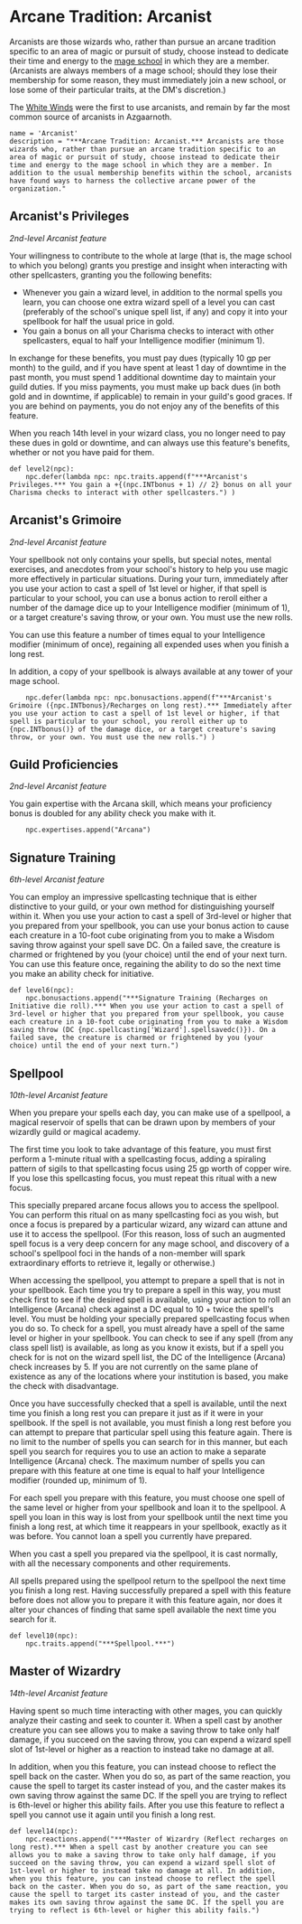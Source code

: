 # Arcane Tradition: Arcanist
Arcanists are those wizards who, rather than pursue an arcane tradition specific to an area of magic or pursuit of study, choose instead to dedicate their time and energy to the [mage school](../../Organizations/MageSchools/index.md) in which they are a member. (Arcanists are always members of a mage school; should they lose their membership for some reason, they must immediately join a new school, or lose some of their particular traits, at the DM's discretion.)

The [White Winds](../../Organizations/MageSchools/WhiteWinds.md) were the first to use arcanists, and remain by far the most common source of arcanists in Azgaarnoth.

```
name = 'Arcanist'
description = "***Arcane Tradition: Arcanist.*** Arcanists are those wizards who, rather than pursue an arcane tradition specific to an area of magic or pursuit of study, choose instead to dedicate their time and energy to the mage school in which they are a member. In addition to the usual membership benefits within the school, arcanists have found ways to harness the collective arcane power of the organization."
```

## Arcanist's Privileges
*2nd-level Arcanist feature*

Your willingness to contribute to the whole at large (that is, the mage school to which you belong) grants you prestige and insight when interacting with other spellcasters, granting you the following benefits:

* Whenever you gain a wizard level, in addition to the normal spells you learn, you can choose one extra wizard spell of a level you can cast (preferably of the school's unique spell list, if any) and copy it into your spellbook for half the usual price in gold.
* You gain a bonus on all your Charisma checks to interact with other spellcasters, equal to half your Intelligence modifier (minimum 1).

In exchange for these benefits, you must pay dues (typically 10 gp per month) to the guild, and if you have spent at least 1 day of downtime in the past month, you must spend 1 additional downtime day to maintain your guild duties. If you miss payments, you must make up back dues (in both gold and in downtime, if applicable) to remain in your guild's good graces. If you are behind on payments, you do not enjoy any of the benefits of this feature. 

When you reach 14th level in your wizard class, you no longer need to pay these dues in gold or downtime, and can always use this feature's benefits, whether or not you have paid for them.

```
def level2(npc):
    npc.defer(lambda npc: npc.traits.append(f"***Arcanist's Privileges.*** You gain a +{(npc.INTbonus + 1) // 2} bonus on all your Charisma checks to interact with other spellcasters.") )
```

## Arcanist's Grimoire
*2nd-level Arcanist feature*

Your spellbook not only contains your spells, but special notes, mental exercises, and anecdotes from your school's history to help you use magic more effectively in particular situations. During your turn, immediately after you use your action to cast a spell of 1st level or higher, if that spell is particular to your school, you can use a bonus action to reroll either a number of the damage dice up to your Intelligence modifier (minimum of 1), or a target creature's saving throw, or your own. You must use the new rolls.

You can use this feature a number of times equal to your Intelligence modifier (minimum of once), regaining all expended uses when you finish a long rest.

In addition, a copy of your spellbook is always available at any tower of your mage school.

```
    npc.defer(lambda npc: npc.bonusactions.append(f"***Arcanist's Grimoire ({npc.INTbonus}/Recharges on long rest).*** Immediately after you use your action to cast a spell of 1st level or higher, if that spell is particular to your school, you reroll either up to {npc.INTbonus()} of the damage dice, or a target creature's saving throw, or your own. You must use the new rolls.") )
```

## Guild Proficiencies
*2nd-level Arcanist feature*

You gain expertise with the Arcana skill, which means your proficiency bonus is doubled for any ability check you make with it.

```
    npc.expertises.append("Arcana")
```

## Signature Training
*6th-level Arcanist feature*

You can employ an impressive spellcasting technique that is either distinctive to your guild, or your own method for distinguishing yourself within it. When you use your action to cast a spell of 3rd-level or higher that you prepared from your spellbook, you can use your bonus action to cause each creature in a 10-foot cube originating from you to make a Wisdom saving throw against your spell save DC. On a failed save, the creature is charmed or frightened by you (your choice) until the end of your next turn. You can use this feature once, regaining the ability to do so the next time you make an ability check for initiative.

```
def level6(npc):
    npc.bonusactions.append("***Signature Training (Recharges on Initiative die roll).*** When you use your action to cast a spell of 3rd-level or higher that you prepared from your spellbook, you cause each creature in a 10-foot cube originating from you to make a Wisdom saving throw (DC {npc.spellcasting['Wizard'].spellsavedc()}). On a failed save, the creature is charmed or frightened by you (your choice) until the end of your next turn.")
```

## Spellpool
*10th-level Arcanist feature*

When you prepare your spells each day, you can make use of a spellpool, a magical reservoir of spells that can be drawn upon by members of your wizardly guild or magical academy. 

The first time you look to take advantage of this feature, you must first perform a 1-minute ritual with a spellcasting focus, adding a spiraling pattern of sigils to that spellcasting focus using 25 gp worth of copper wire. If you lose this spellcasting focus, you must repeat this ritual with a new focus.

This specially prepared arcane focus allows you to access the spellpool. You can perform this ritual on as many spellcasting foci as you wish, but once a focus is prepared by a particular wizard, any wizard can attune and use it to access the spellpool. (For this reason, loss of such an augmented spell focus is a very deep concern for any mage school, and discovery of a school's spellpool foci in the hands of a non-member will spark extraordinary efforts to retrieve it, legally or otherwise.)

When accessing the spellpool, you attempt to prepare a spell that is not in your spellbook. Each time you try to prepare a spell in this way, you must check first to see if the desired spell is available, using your action to roll an Intelligence (Arcana) check against a DC equal to 10 + twice the spell's level. You must be holding your specially prepared spellcasting focus when you do so. To check for a spell, you must already have a spell of the same level or higher in your spellbook. You can check to see if any spell (from any class spell list) is available, as long as you know it exists, but if a spell you check for is not on the wizard spell list, the DC of the Intelligence (Arcana) check increases by 5. If you are not currently on the same plane of existence as any of the locations where your institution is based, you make the check with disadvantage.

Once you have successfully checked that a spell is available, until the next time you finish a long rest you can prepare it just as if it were in your spellbook. If the spell is not available, you must finish a long rest before you can attempt to prepare that particular spell using this feature again. There is no limit to the number of spells you can search for in this manner, but each spell you search for requires you to use an action to make a separate Intelligence (Arcana) check. The maximum number of spells you can prepare with this feature at one time is equal to half your Intelligence modifier (rounded up, minimum of 1).

For each spell you prepare with this feature, you must choose one spell of the same level or higher from your spellbook and loan it to the spellpool. A spell you loan in this way is lost from your spellbook until the next time you finish a long rest, at which time it reappears in your spellbook, exactly as it was before. You cannot loan a spell you currently have prepared.

When you cast a spell you prepared via the spellpool, it is cast normally, with all the necessary components and other requirements.

All spells prepared using the spellpool return to the spellpool the next time you finish a long rest. Having successfully prepared a spell with this feature before does not allow you to prepare it with this feature again, nor does it alter your chances of finding that same spell available the next time you search for it.

```
def level10(npc):
    npc.traits.append("***Spellpool.***")
```

## Master of Wizardry
*14th-level Arcanist feature*

Having spent so much time interacting with other mages, you can quickly analyze their casting and seek to counter it. When a spell cast by another creature you can see allows you to make a saving throw to take only half damage, if you succeed on the saving throw, you can expend a wizard spell slot of 1st-level or higher as a reaction to instead take no damage at all.

In addition, when you this feature, you can instead choose to reflect the spell back on the caster. When you do so, as part of the same reaction, you cause the spell to target its caster instead of you, and the caster makes its own saving throw against the same DC. If the spell you are trying to reflect is 6th-level or higher this ability fails. After you use this feature to reflect a spell you cannot use it again until you finish a long rest.

```
def level14(npc):
    npc.reactions.append("***Master of Wizardry (Reflect recharges on long rest).*** When a spell cast by another creature you can see allows you to make a saving throw to take only half damage, if you succeed on the saving throw, you can expend a wizard spell slot of 1st-level or higher to instead take no damage at all. In addition, when you this feature, you can instead choose to reflect the spell back on the caster. When you do so, as part of the same reaction, you cause the spell to target its caster instead of you, and the caster makes its own saving throw against the same DC. If the spell you are trying to reflect is 6th-level or higher this ability fails.")
```
